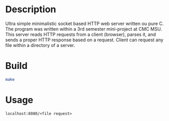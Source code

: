 # Description

Ultra simple minimalistic socket based HTTP web server written ou pure C. The program was written within a 3rd semester mini-project at CMC MSU.
This server reads HTTP requests from a client (browser), parses it, and sends a proper HTTP response based on a request. Client can request any file within a directory of a server.

# Build
```bash
make
```

# Usage
```
localhost:8080/<file request>
```


